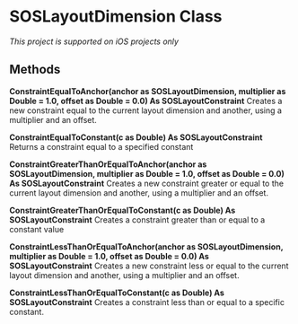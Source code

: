 # SOSLayoutDimension Class
*This project is supported on iOS projects only*

## Methods
**ConstraintEqualToAnchor(anchor as SOSLayoutDimension, multiplier as Double = 1.0, offset as Double = 0.0) As SOSLayoutConstraint**
Creates a new constraint equal to the current layout dimension and another, using a multiplier and an offset.

**ConstraintEqualToConstant(c as Double) As SOSLayoutConstraint**
Returns a constraint equal to a specified constant

**ConstraintGreaterThanOrEqualToAnchor(anchor as SOSLayoutDimension, multiplier as Double = 1.0, offset as Double = 0.0) As SOSLayoutConstraint**
Creates a new constraint greater or equal to the current layout dimension and another, using a multiplier and an offset.

**ConstraintGreaterThanOrEqualToConstant(c as Double) As SOSLayoutConstraint**
Creates a constraint greater than or equal to a constant value

**ConstraintLessThanOrEqualToAnchor(anchor as SOSLayoutDimension, multiplier as Double = 1.0, offset as Double = 0.0) As SOSLayoutConstraint**
Creates a new constraint less or equal to the current layout dimension and another, using a multiplier and an offset.

**ConstraintLessThanOrEqualToConstant(c as Double) As SOSLayoutConstraint**
Creates a constraint less than or equal to a specific constant.

